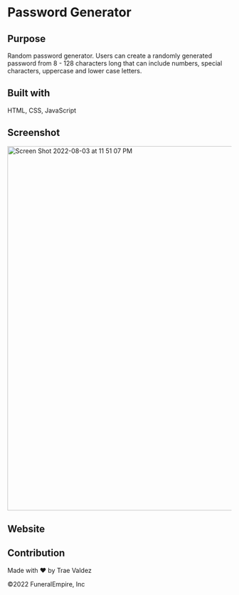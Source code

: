 # Password Generator

## Purpose

Random password generator. Users can create a randomly generated password from 8 - 128 characters long that can include numbers, special characters, uppercase and lower case letters. 

## Built with

HTML, CSS, JavaScript

## Screenshot
<img width="819" alt="Screen Shot 2022-08-03 at 11 51 07 PM" src="https://user-images.githubusercontent.com/106111501/182765924-8ab7afdc-56c9-48b8-a555-d064a2954e1f.png">

## Website

## Contribution

Made with ❤️ by Trae Valdez

©️2022 FuneralEmpire, Inc 



